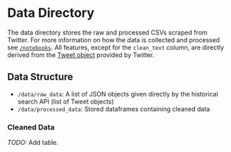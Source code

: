 # Data Directory

The data directory stores the raw and processed CSVs scraped from Twitter. For more information on how the data is collected and processed see [`/notebooks`](../notebooks/README.md). All features, except for the `clean_text` column, are directly derived from the [Tweet object](https://developer.twitter.com/en/docs/tweets/data-dictionary/overview/tweet-object#tweet-dictionary) provided by Twitter.

## Data Structure

* `/data/raw_data`: A list of JSON objects given directly by the historical search API (list of Tweet objects)
* `/data/processed_data`: Stored dataframes containing cleaned data

### Cleaned Data

*TODO:* Add table.
